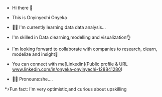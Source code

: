 * Hi there 👋

* This is Onyinyechi Onyeka

* 🧑‍💻 I'm currently learning data data analysis...

* I'm skilled in Data clearning,modelling and visualization👌

* I'm looking forward to collaborate with companies to research, clearn, modelize and insight🤝

* You can connect with me[Linkedin](Public profile & URL
www.linkedin.com/in/onyeka-onyinyechi-128841280)

* 👩‍🦰 Pronouns:she....

*⚡Fun fact: I'm very optimistic,and curious about upskilling
